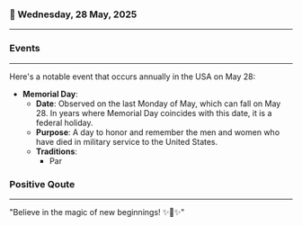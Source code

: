 ### 📅 Wednesday, 28 May, 2025
------
### Events
------
Here's a notable event that occurs annually in the USA on May 28:

- **Memorial Day**:
  - **Date**: Observed on the last Monday of May, which can fall on May 28. In years where Memorial Day coincides with this date, it is a federal holiday.
  - **Purpose**: A day to honor and remember the men and women who have died in military service to the United States.
  - **Traditions**: 
    - Par
### Positive Qoute
------
"Believe in the magic of new beginnings! ✨🌱✨"
